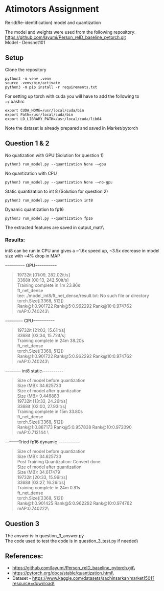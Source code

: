 # Atimotors Assignment
Re-id(Re-identification) model and quantization

The model and weights were used from the following repository: \
https://github.com/layumi/Person_reID_baseline_pytorch.git \
Model - Densnet101

## Setup
Clone the repository
```
python3 -m venv .venv
source .venv/bin/activate
python3 -m pip install -r requirements.txt
```

For setting up torch with cuda you will have to add the following to ~/.bashrc
```
export CUDA_HOME=/usr/local/cuda/bin
export Path=/usr/local/cuda/bin
export LD_LIBRARY_PATH=/usr/local/cuda/lib64
```

Note the dataset is already prepared and saved in Market/pytorch

## Question 1 & 2

No quatization with GPU (Solution for question 1)
```
python3 run_model.py --quantization None -–gpu
```
No quantization with CPU
```
python3 run_model.py --quantization None -–no-gpu
```
Static quantization to int 8 (Solution for question 2)
```
python3 run_model.py --quantization int8
```
Dynamic quantization to fp16
```
python3 run_model.py --quantization fp16
```

The extracted features are saved in output_mat/\

### Results:
int8 can be run in CPU and gives a ~1.6x speed up, ~3.5x decrease in model size with ~4% drop in MAP

---------- GPU-----------
>19732it [01:09, 282.02it/s]\
>3368it [00:13, 242.50it/s]\
>Training complete in 1m 23.86s\
>ft_net_dense\
>tee: ./model_int8/ft_net_dense/result.txt: No such file or directory\
>torch.Size([3368, 512])\
>Rank@1:0.901722 Rank@5:0.962292 Rank@10:0.974762 mAP:0.740243\

--------- CPU-----------
>19732it [21:03, 15.61it/s]\
>3368it [03:34, 15.72it/s]\
>Training complete in 24m 38.20s\
>ft_net_dense\
>torch.Size([3368, 512])\
>Rank@1:0.901722 Rank@5:0.962292 Rank@10:0.974762 mAP:0.740243\

-------- int8 static-----------
>Size of model before quantization\
>Size (MB): 34.625733\
>Size of model after quantization\
>Size (MB): 9.446883\
>19732it [13:33, 24.26it/s]\
>3368it [02:00, 27.93it/s]\
>Training complete in 15m 33.80s\
>ft_net_dense\
>torch.Size([3368, 512])\
>Rank@1:0.887173 Rank@5:0.957838 Rank@10:0.972090 mAP:0.712144 \

-------Tried fp16 dynamic -----------
>Size of model before quantization\
>Size (MB): 34.625733\
>Post Training Quantization: Convert done\
>Size of model after quantization\
>Size (MB): 34.617479\
>19732it [20:33, 15.99it/s]\
>3368it [03:27, 16.26it/s]\
>Training complete in 24m 0.81s\
>ft_net_dense\
>torch.Size([3368, 512])\
>Rank@1:0.901425 Rank@5:0.962292 Rank@10:0.974762 mAP:0.740222\

## Question 3
The answer is in question_3_answer.py\
The code used to test the code is in question_3_test.py if needed\

## References:
- https://github.com/layumi/Person_reID_baseline_pytorch.git\
- https://pytorch.org/docs/stable/quantization.html\
- Dataset - https://www.kaggle.com/datasets/sachinsarkar/market1501?resource=download\






